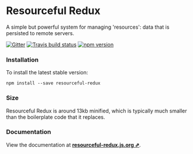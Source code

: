 # Resourceful Redux

A simple but powerful system for managing 'resources': data that is persisted to
remote servers.

[![Gitter](https://badges.gitter.im/jmeas/resourceful-redux.svg)](https://gitter.im/jmeas/resourceful-redux?utm_source=badge&utm_medium=badge&utm_campaign=pr-badge)
[![Travis build status](http://img.shields.io/travis/jmeas/resourceful-redux.svg?style=flat)](https://travis-ci.org/jmeas/resourceful-redux)
[![npm version](https://img.shields.io/npm/v/resourceful-redux.svg)](https://www.npmjs.com/package/resourceful-redux)

### Installation

To install the latest stable version:

```
npm install --save resourceful-redux
```

### Size

Resourceful Redux is around 13kb minified, which is typically much smaller than
the boilerplate code that it replaces.

### Documentation

View the documentation at
**[resourceful-redux.js.org ⇗](https://resourceful-redux.js.org/)**.
